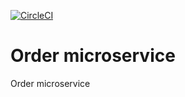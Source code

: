 [![CircleCI](https://circleci.com/gh/MrSkinface/ms-order-service/tree/dev.svg?style=shield)](https://circleci.com/gh/MrSkinface/ms-order-service/tree/dev)

# Order microservice
Order microservice